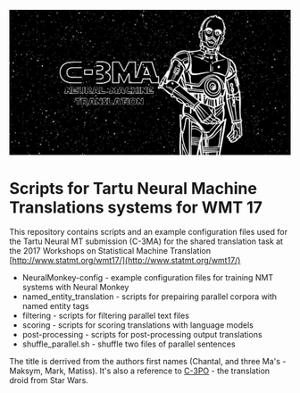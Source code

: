 ![alt text](https://github.com/M4t1ss/C-3MA/blob/master/C-3MA.png?raw=true "C-3MA")
# Scripts for Tartu Neural Machine Translations systems for WMT 17
This repository contains scripts and an example configuration files used for the Tartu Neural MT submission (C-3MA) for the shared translation task at 
the 2017 Workshops on Statistical Machine Translation [http://www.statmt.org/wmt17/](http://www.statmt.org/wmt17/)
* NeuralMonkey-config - example configuration files for training NMT systems with Neural Monkey 
* named_entity_translation - scripts for prepairing parallel corpora with named entity tags 
* filtering - scripts for filtering parallel text files 
* scoring - scripts for scoring translations with language models
* post-processing - scripts for post-processing output translations
* shuffle_parallel.sh - shuffle two files of parallel sentences

The title is derrived from the authors first names (Chantal, and three Ma's - Maksym, Mark, Matiss). It's also a reference to 
[C-3PO](https://en.wikipedia.org/wiki/C-3PO) - the translation droid from Star Wars.